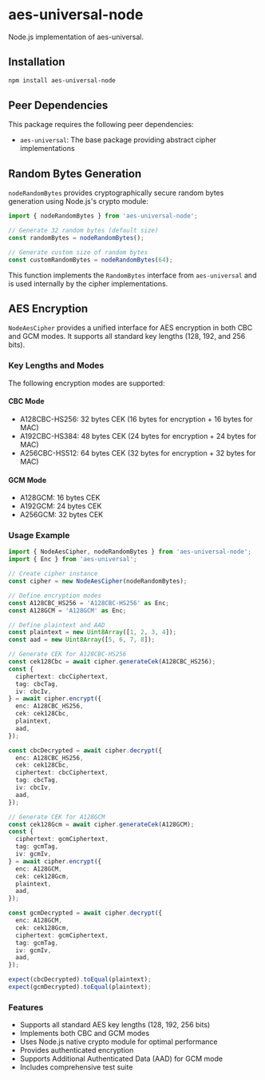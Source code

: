 # aes-universal-node

Node.js implementation of aes-universal.

## Installation

```bash
npm install aes-universal-node
```

## Peer Dependencies

This package requires the following peer dependencies:

- `aes-universal`: The base package providing abstract cipher implementations

## Random Bytes Generation

`nodeRandomBytes` provides cryptographically secure random bytes generation using Node.js's crypto module:

```ts
import { nodeRandomBytes } from 'aes-universal-node';

// Generate 32 random bytes (default size)
const randomBytes = nodeRandomBytes();

// Generate custom size of random bytes
const customRandomBytes = nodeRandomBytes(64);
```

This function implements the `RandomBytes` interface from `aes-universal` and is used internally by the cipher implementations.

## AES Encryption

`NodeAesCipher` provides a unified interface for AES encryption in both CBC and GCM modes. It supports all standard key lengths (128, 192, and 256 bits).

### Key Lengths and Modes

The following encryption modes are supported:

#### CBC Mode

- A128CBC-HS256: 32 bytes CEK (16 bytes for encryption + 16 bytes for MAC)
- A192CBC-HS384: 48 bytes CEK (24 bytes for encryption + 24 bytes for MAC)
- A256CBC-HS512: 64 bytes CEK (32 bytes for encryption + 32 bytes for MAC)

#### GCM Mode

- A128GCM: 16 bytes CEK
- A192GCM: 24 bytes CEK
- A256GCM: 32 bytes CEK

### Usage Example

```ts
import { NodeAesCipher, nodeRandomBytes } from 'aes-universal-node';
import { Enc } from 'aes-universal';

// Create cipher instance
const cipher = new NodeAesCipher(nodeRandomBytes);

// Define encryption modes
const A128CBC_HS256 = 'A128CBC-HS256' as Enc;
const A128GCM = 'A128GCM' as Enc;

// Define plaintext and AAD
const plaintext = new Uint8Array([1, 2, 3, 4]);
const aad = new Uint8Array([5, 6, 7, 8]);

// Generate CEK for A128CBC-HS256
const cek128Cbc = await cipher.generateCek(A128CBC_HS256);
const {
  ciphertext: cbcCiphertext,
  tag: cbcTag,
  iv: cbcIv,
} = await cipher.encrypt({
  enc: A128CBC_HS256,
  cek: cek128Cbc,
  plaintext,
  aad,
});

const cbcDecrypted = await cipher.decrypt({
  enc: A128CBC_HS256,
  cek: cek128Cbc,
  ciphertext: cbcCiphertext,
  tag: cbcTag,
  iv: cbcIv,
  aad,
});

// Generate CEK for A128GCM
const cek128Gcm = await cipher.generateCek(A128GCM);
const {
  ciphertext: gcmCiphertext,
  tag: gcmTag,
  iv: gcmIv,
} = await cipher.encrypt({
  enc: A128GCM,
  cek: cek128Gcm,
  plaintext,
  aad,
});

const gcmDecrypted = await cipher.decrypt({
  enc: A128GCM,
  cek: cek128Gcm,
  ciphertext: gcmCiphertext,
  tag: gcmTag,
  iv: gcmIv,
  aad,
});

expect(cbcDecrypted).toEqual(plaintext);
expect(gcmDecrypted).toEqual(plaintext);
```

### Features

- Supports all standard AES key lengths (128, 192, 256 bits)
- Implements both CBC and GCM modes
- Uses Node.js native crypto module for optimal performance
- Provides authenticated encryption
- Supports Additional Authenticated Data (AAD) for GCM mode
- Includes comprehensive test suite
